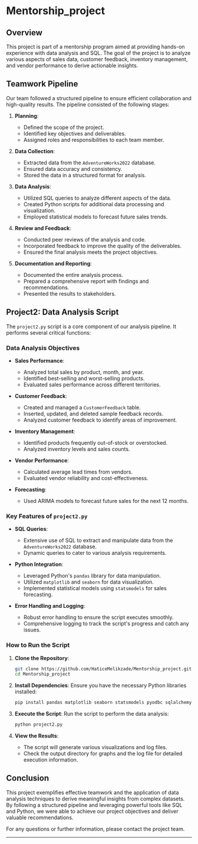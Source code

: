 # Mentorship_project


## Overview

This project is part of a mentorship program aimed at providing hands-on experience with data analysis and SQL. The goal of the project is to analyze various aspects of sales data, customer feedback, inventory management, and vendor performance to derive actionable insights. 

## Teamwork Pipeline

Our team followed a structured pipeline to ensure efficient collaboration and high-quality results. The pipeline consisted of the following stages:

1. **Planning**:
    - Defined the scope of the project.
    - Identified key objectives and deliverables.
    - Assigned roles and responsibilities to each team member.

2. **Data Collection**:
    - Extracted data from the `AdventureWorks2022` database.
    - Ensured data accuracy and consistency.
    - Stored the data in a structured format for analysis.

3. **Data Analysis**:
    - Utilized SQL queries to analyze different aspects of the data.
    - Created Python scripts for additional data processing and visualization.
    - Employed statistical models to forecast future sales trends.

4. **Review and Feedback**:
    - Conducted peer reviews of the analysis and code.
    - Incorporated feedback to improve the quality of the deliverables.
    - Ensured the final analysis meets the project objectives.

5. **Documentation and Reporting**:
    - Documented the entire analysis process.
    - Prepared a comprehensive report with findings and recommendations.
    - Presented the results to stakeholders.

## Project2: Data Analysis Script

The `project2.py` script is a core component of our analysis pipeline. It performs several critical functions:

### Data Analysis Objectives

- **Sales Performance**:
    - Analyzed total sales by product, month, and year.
    - Identified best-selling and worst-selling products.
    - Evaluated sales performance across different territories.

- **Customer Feedback**:
    - Created and managed a `CustomerFeedback` table.
    - Inserted, updated, and deleted sample feedback records.
    - Analyzed customer feedback to identify areas of improvement.

- **Inventory Management**:
    - Identified products frequently out-of-stock or overstocked.
    - Analyzed inventory levels and sales counts.

- **Vendor Performance**:
    - Calculated average lead times from vendors.
    - Evaluated vendor reliability and cost-effectiveness.

- **Forecasting**:
    - Used ARIMA models to forecast future sales for the next 12 months.

### Key Features of `project2.py`

- **SQL Queries**:
    - Extensive use of SQL to extract and manipulate data from the `AdventureWorks2022` database.
    - Dynamic queries to cater to various analysis requirements.

- **Python Integration**:
    - Leveraged Python's `pandas` library for data manipulation.
    - Utilized `matplotlib` and `seaborn` for data visualization.
    - Implemented statistical models using `statsmodels` for sales forecasting.

- **Error Handling and Logging**:
    - Robust error handling to ensure the script executes smoothly.
    - Comprehensive logging to track the script's progress and catch any issues.

### How to Run the Script

1. **Clone the Repository**:
    ```bash
    git clone https://github.com/HaticeMelikzade/Mentorship_project.git
    cd Mentorship_project
    ```

2. **Install Dependencies**:
    Ensure you have the necessary Python libraries installed:
    ```bash
    pip install pandas matplotlib seaborn statsmodels pyodbc sqlalchemy
    ```

3. **Execute the Script**:
    Run the script to perform the data analysis:
    ```bash
    python project2.py
    ```

4. **View the Results**:
    - The script will generate various visualizations and log files.
    - Check the output directory for graphs and the log file for detailed execution information.

## Conclusion

This project exemplifies effective teamwork and the application of data analysis techniques to derive meaningful insights from complex datasets. By following a structured pipeline and leveraging powerful tools like SQL and Python, we were able to achieve our project objectives and deliver valuable recommendations.

For any questions or further information, please contact the project team.

---

